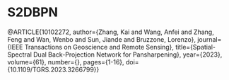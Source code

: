 # S2DBPN
@ARTICLE{10102272,
  author={Zhang, Kai and Wang, Anfei and Zhang, Feng and Wan, Wenbo and Sun, Jiande and Bruzzone, Lorenzo},
  journal={IEEE Transactions on Geoscience and Remote Sensing}, 
  title={Spatial-Spectral Dual Back-Projection Network for Pansharpening}, 
  year={2023},
  volume={61},
  number={},
  pages={1-16},
  doi={10.1109/TGRS.2023.3266799}}
